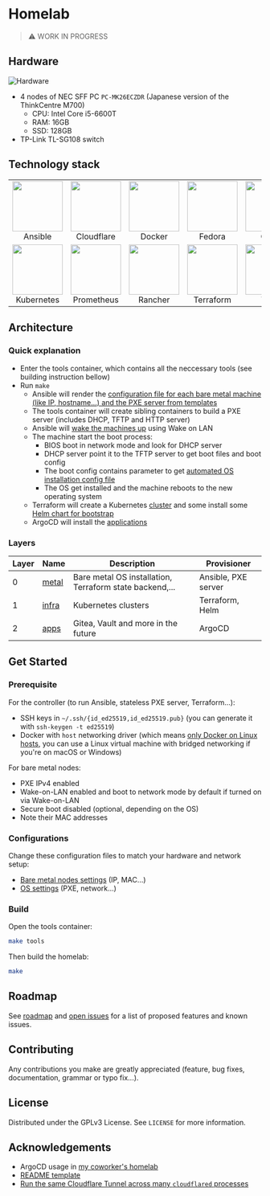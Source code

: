 # Homelab

> ⚠️ WORK IN PROGRESS

## Hardware

![Hardware](https://user-images.githubusercontent.com/27996771/98970963-25137200-2543-11eb-8f2d-f9a2d45756ef.JPG)

- 4 nodes of NEC SFF PC `PC-MK26ECZDR` (Japanese version of the ThinkCentre M700)
  - CPU: Intel Core i5-6600T
  - RAM: 16GB
  - SSD: 128GB
- TP-Link TL-SG108 switch

## Technology stack

<table>
  <tr>
    <td align="center"><a><img src="https://simpleicons.org/icons/ansible.svg" width="100px;"/><br/>Ansible</td>
    <td align="center"><a><img src="https://simpleicons.org/icons/cloudflare.svg" width="100px;"/><br/>Cloudflare</td>
    <td align="center"><a><img src="https://simpleicons.org/icons/docker.svg" width="100px;"/><br/>Docker</td>
    <td align="center"><a><img src="https://simpleicons.org/icons/fedora.svg" width="100px;"/><br/>Fedora</td>
    <td align="center"><a><img src="https://simpleicons.org/icons/gitea.svg" width="100px;"/><br/>Gitea</td>
    <td align="center"><a><img src="https://simpleicons.org/icons/helm.svg" width="100px;"/><br/>Helm</td>
  </tr>
  <tr>
    <td align="center"><a><img src="https://simpleicons.org/icons/kubernetes.svg" width="100px;"/><br/>Kubernetes</td>
    <td align="center"><a><img src="https://simpleicons.org/icons/prometheus.svg" width="100px;"/><br/>Prometheus</td>
    <td align="center"><a><img src="https://simpleicons.org/icons/rancher.svg" width="100px;"/><br/>Rancher</td>
    <td align="center"><a><img src="https://simpleicons.org/icons/terraform.svg" width="100px;"/><br/>Terraform</td>
    <td align="center"><a><img src="https://simpleicons.org/icons/vault.svg" width="100px;"/><br/>Vault</td>
    <td align="center"><a><img src="https://simpleicons.org/icons/wireguard.svg" width="100px;"/><br/>Wireguard</td>
  </tr>
  <tr>
  </tr>
</table>

## Architecture

### Quick explanation

- Enter the tools container, which contains all the neccessary tools (see building instruction bellow)
- Run `make`
  - Ansible will render the [configuration file for each bare metal machine (like IP, hostname...) and the PXE server from templates](./metal/roles/pxe-boot/templates)
  - The tools container will create sibling containers to build a PXE server (includes DHCP, TFTP and HTTP server)
  - Ansible will [wake the machines up](./metal/roles/pxe-boot/tasks/wake.yml) using Wake on LAN
  - The machine start the boot process:
    - BIOS boot in network mode and look for DHCP server
    - DHCP server point it to the TFTP server to get boot files and boot config
    - The boot config contains parameter to get [automated OS installation config file](./metal/roles/pxe-boot/templates/http/kickstart/fedora.ks.j2)
    - The OS get installed and the machine reboots to the new operating system
  - Terraform will create a Kubernetes [cluster](./infra/cluster.tf) and some install some [Helm chart for bootstrap](./infra/bootstrap.tf)
  - ArgoCD will install the [applications](./apps/resources)

### Layers

| Layer | Name                   | Description                                             | Provisioner         |
|-------|------------------------|---------------------------------------------------------|---------------------|
| 0     | [metal](./metal)       | Bare metal OS installation, Terraform state backend,... | Ansible, PXE server |
| 1     | [infra](./infra)       | Kubernetes clusters                                     | Terraform, Helm     |
| 2     | [apps](./apps)         | Gitea, Vault and more in the future                     | ArgoCD              |

## Get Started

### Prerequisite

For the controller (to run Ansible, stateless PXE server, Terraform...):

- SSH keys in `~/.ssh/{id_ed25519,id_ed25519.pub}` (you can generate it with `ssh-keygen -t ed25519`)
- Docker with `host` networking driver (which means [only Docker on Linux hosts](https://docs.docker.com/network/host/), you can use a Linux virtual machine with bridged networking if you're on macOS or Windows)

For bare metal nodes:

- PXE IPv4 enabled
- Wake-on-LAN enabled and boot to network mode by default if turned on via Wake-on-LAN
- Secure boot disabled (optional, depending on the OS)
- Note their MAC addresses

### Configurations

Change these configuration files to match your hardware and network setup:

- [Bare metal nodes settings](./metal/hosts.yml) (IP, MAC...)
- [OS settings](./metal/group_vars/all.yml) (PXE, network...)

### Build

Open the tools container:

```sh
make tools
```

Then build the homelab:

```sh
make
```

## Roadmap

See [roadmap](./docs/roadmap.md) and [open issues](https://github.com/khuedoan/homelab/issues) for a list of proposed features and known issues.

## Contributing

Any contributions you make are greatly appreciated (feature, bug fixes, documentation, grammar or typo fix...).

## License

Distributed under the GPLv3 License. See `LICENSE` for more information.

## Acknowledgements

- ArgoCD usage in [my coworker's homelab](https://github.com/locmai/humble)
- [README template](https://github.com/othneildrew/Best-README-Template)
- [Run the same Cloudflare Tunnel across many `cloudflared` processes](https://developers.cloudflare.com/cloudflare-one/tutorials/many-cfd-one-tunnel)
